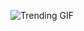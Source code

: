 ![Trending GIF](https://media2.giphy.com/media/v1.Y2lkPThiYjIxNzcyazN4aWQzMGJtOXNyYzA1Mzk4M3JncGhwZXgwbXE0dWc0aG13cGl0YSZlcD12MV9naWZzX3NlYXJjaCZjdD1n/rplvK3z0IzLqBxVJWk/giphy.gif)
